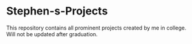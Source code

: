 # Stephen-s-Projects
This repository contains all prominent projects created by me in college. Will not be updated after graduation.
